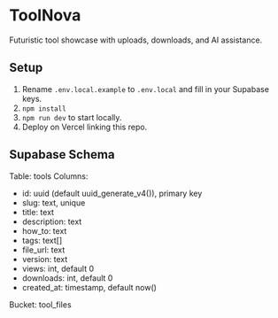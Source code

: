 # ToolNova

Futuristic tool showcase with uploads, downloads, and AI assistance.

## Setup
1. Rename `.env.local.example` to `.env.local` and fill in your Supabase keys.
2. `npm install`
3. `npm run dev` to start locally.
4. Deploy on Vercel linking this repo.

## Supabase Schema
Table: tools
Columns:
- id: uuid (default uuid_generate_v4()), primary key
- slug: text, unique
- title: text
- description: text
- how_to: text
- tags: text[]
- file_url: text
- version: text
- views: int, default 0
- downloads: int, default 0
- created_at: timestamp, default now()

Bucket: tool_files
